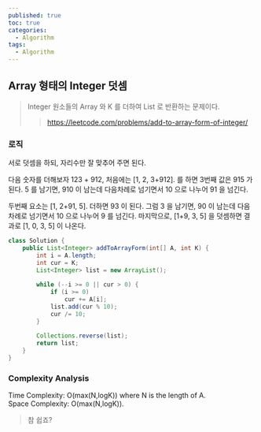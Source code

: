 ```yaml
---
published: true
toc: true
categories:
  - Algorithm
tags:
  - Algorithm
---
```

## Array 형태의 Integer 덧셈
> Integer 원소들의 Array 와 K 를 더하여 List<Integer> 로 반환하는 문제이다.
>> <https://leetcode.com/problems/add-to-array-form-of-integer/>


### 로직
서로 덧셈을 하되, 자리수만 잘 맞추어 주면 된다.

다음 숫자를 더해보자 123 + 912, 처음에는 [1, 2, 3+912]. 를 하면 3번째 값은 915 가 된다. 5 를 남기면, 910 이 남는데 다음차례로 넘기면서 10 으로 나누어 91 을 넘긴다.

두번째 요소는 [1, 2+91, 5]. 더하면 93 이 된다. 그럼 3 을 남기면, 90 이 남는데 다음차례로 넘기면서 10 으로 나누어 9 를 넘긴다. 마지막으로, [1+9, 3, 5] 을 덧셈하면 결과로 [1, 0, 3, 5] 이 나온다.

```java
class Solution {
    public List<Integer> addToArrayForm(int[] A, int K) {
        int i = A.length;
        int cur = K;
        List<Integer> list = new ArrayList();
        
        while (--i >= 0 || cur > 0) {
            if (i >= 0)
                cur += A[i];
            list.add(cur % 10);
            cur /= 10;
        }
        
        Collections.reverse(list);
        return list;
    }
}
```

### Complexity Analysis  
Time Complexity: O(max(N,logK)) where N is the length of A.  
Space Complexity: O(max(N,logK)). 

> 참 쉽죠?